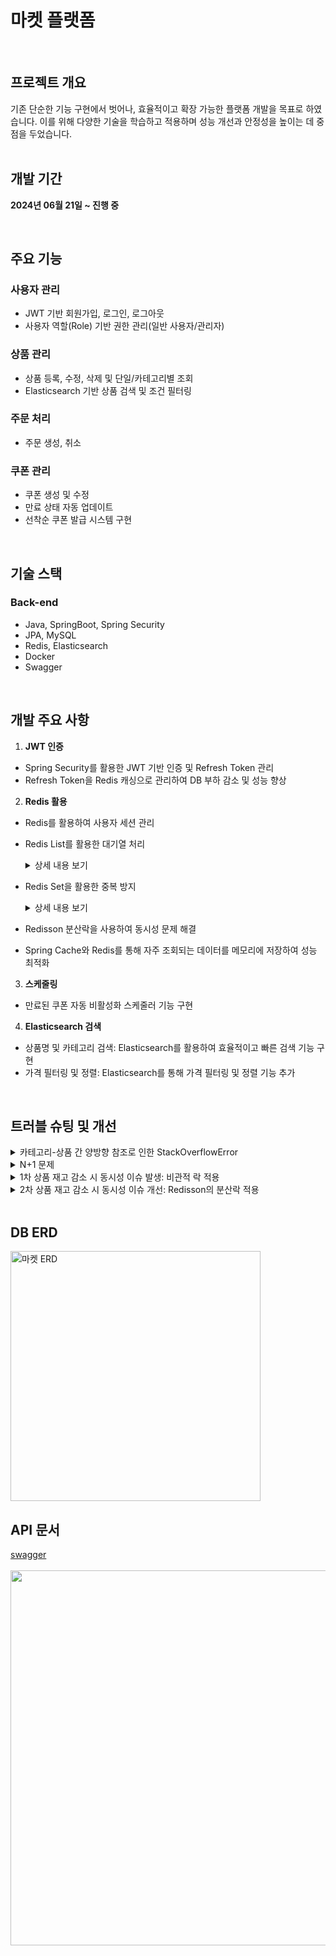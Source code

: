 # **마켓 플랫폼**

<br>

## **프로젝트 개요**

기존 단순한 기능 구현에서 벗어나, 효율적이고 확장 가능한 플랫폼 개발을 목표로 하였습니다. 이를 위해 다양한 기술을 학습하고 적용하며 성능 개선과 안정성을 높이는 데 중점을 두었습니다.
<br><br>
## **개발 기간**

**2024년 06월 21일 ~ 진행 중**

<br>

## **주요 기능**

### **사용자 관리**

- JWT 기반 회원가입, 로그인, 로그아웃
- 사용자 역할(Role) 기반 권한 관리(일반 사용자/관리자)

### **상품 관리**

- 상품 등록, 수정, 삭제 및 단일/카테고리별 조회
- Elasticsearch 기반 상품 검색 및 조건 필터링

### **주문 처리**

- 주문 생성, 취소

### **쿠폰 관리**

- 쿠폰 생성 및 수정
- 만료 상태 자동 업데이트
- 선착순 쿠폰 발급 시스템 구현
<br>

## **기술 스택**

### **Back-end**

- Java, SpringBoot, Spring Security
- JPA, MySQL
- Redis, Elasticsearch
- Docker
- Swagger
<br>

## **개발 주요 사항**

1. **JWT 인증**
- Spring Security를 활용한 JWT 기반 인증 및 Refresh Token 관리
- Refresh Token을 Redis 캐싱으로 관리하여 DB 부하 감소 및 성능 향상
2. **Redis 활용**
- Redis를 활용하여 사용자 세션 관리

- Redis List를 활용한 대기열 처리  
  <details>
    <summary>상세 내용 보기</summary>

    - Redis List를 활용해 선착순 쿠폰 요청을 대기열(FIFO)로 관리  
    - 요청은 Redis 대기열에 저장되고, 순차적으로 처리  
    - 이를 통해 충돌 가능성을 줄이고 데이터베이스 접근 빈도를 줄여 시스템 성능 최적화
      ```java
      if(request.getCouponType()==CouponType.FIRST_COME_FIRST_SERVE){
            for(int i=0;i<request.getQuantity();i++){
                redisTemplate.opsForList()
                        .leftPush(COUPON_QUEUE,String.valueOf(coupon.getId()));
            }
        }
  </details>

- Redis Set을 활용한 중복 방지  
  <details>
    <summary>상세 내용 보기</summary>

    - Redis Set으로 사용자 발급 이력을 저장하여 중복 요청 차단  
    - 쿠폰 발급이 완료되면 사용자 ID를 Redis Set에 기록  
    - 요청 시 Redis Set에서 사용자 ID의 존재 여부를 확인하여 중복 발급을 방지
      ```java
      String redisKey = "coupon:issued:" + couponId;
                     Boolean isAlreadyIssued = redisTemplate.opsForSet().isMember(redisKey, loginId);
                     if (Boolean.TRUE.equals(isAlreadyIssued)) {
                         throw new IllegalStateException("Coupon is already issued");
                     }
     
  </details>

- Redisson 분산락을 사용하여 동시성 문제 해결

- Spring Cache와 Redis를 통해 자주 조회되는 데이터를 메모리에 저장하여 성능 최적화
3. **스케줄링**
- 만료된 쿠폰 자동 비활성화 스케줄러 기능 구현
4. **Elasticsearch 검색**
- 상품명 및 카테고리 검색: Elasticsearch를 활용하여 효율적이고 빠른 검색 기능 구현
- 가격 필터링 및 정렬: Elasticsearch를 통해 가격 필터링 및 정렬 기능 추가
    
<br>

## **트러블 슈팅 및 개선**
<details>
  <summary>카테고리-상품 간 양방향 참조로 인한 StackOverflowError</summary>

  1. 문제:
      - `ProductResponseDto`에서 `ProductCategory`를 포함한 데이터 직렬화 시, 양방향 참조로 인해 무한 순환이 발생
      - Jackson 라이브러리에서 `StackOverflowError` 발생

  2. 원인:
      - `Product`와 `ProductCategory` 간 양방향 관계를 JSON 직렬화 시 그대로 사용
      - 상위-하위 관계가 반복적으로 참조되며 무한 루프 발생

  3. 해결 방안:
      - DTO 활용: `ProductCategory` 정보를 단순화하여 포함
</details>

<details>
  <summary>N+1 문제</summary>

  1. 문제 상황:  
      - 기존에 `ProductService`의 `getProductCategory` 메서드에서 카테고리에 속한 상품을 조회할 때 N+1 문제가 발생
      - 각 상품의 서브카테고리를 개별적으로 호출하여 추가 쿼리가 불필요하게 실행됨
      - 조회 성능 저하 및 데이터베이스 부하 증가

  2. 해결 방안:  
      - `ProductRepository`의 기존 메서드를 JPQL의 `JOIN FETCH`를 활용하여 개선
      - 상품과 카테고리를 한 번의 쿼리로 조회하도록 최적화

</details>

<details>
  <summary>1차 상품 재고 감소 시 동시성 이슈 발생: 비관적 락 적용</summary>

  1. 문제 상황:  
      - 특정 상품의 재고를 동시에 감소시키는 요청이 처리되는 과정에서 동시성 이슈 발생
        <br><br>
      <img src=https://github.com/user-attachments/assets/29a2a599-5690-4f96-b9ed-babca8031ce9  width="200">

  2. 해결 방안:  
      - 상품 조회 시 비관적 락 적용:
        - ProductRepository에 비관적 락을 사용하는 쿼리를 추가하여 재고 업데이트 중 다른 트랜잭션이 접근하지 못하도록 설정  

        ```java
        @Lock(LockModeType.PESSIMISTIC_WRITE)
        @Query("select p from Product p where p.id =:id and p.isDeleted = false")
        Optional<Product> findByIdWithLock(@Param("id") Long id);
        ```

      - 주문 생성 로직 수정:
        - 주문 처리 시 `findByIdWithLock`을 호출하여 동시에 한 스레드만 접근 가능하도록 보장
</details>

<details>
  <summary>2차 상품 재고 감소 시 동시성 이슈 개선: Redisson의 분산락 적용</summary>

  1. 문제 상황  
     - 비관적 락은 데이터베이스 수준에서 트랜잭션을 지속적으로 유지해야 하므로, DB에 큰 부하를 줄 수 있다고 판단되었습니다.  

  2. 해결 방안  
     - Redisson 분산 락을 도입하여 Redis 기반으로 락 관리를 개선하였습니다.  
     - 락을 Redis에서 관리함으로써 데이터베이스 부하를 줄이고, 락 처리 속도를 높였습니다.  

  3. 성능 테스트 결과
     <br><br>
     <img src="https://github.com/user-attachments/assets/ab453d30-6546-4261-8846-db74f4482923" width="200">

</details>
<br>

## **DB ERD**
<img src="https://github.com/user-attachments/assets/8eebc598-bdab-4ef5-8296-8f525998eb96" alt="마켓 ERD" width="400">

## **API 문서**
[swagger](https://nara972.github.io/market-app-swagger-ui) <br><br>
<img src="https://github.com/user-attachments/assets/19f412c9-2729-45fd-8a67-f5acdefb96d1" 
    width="600">



